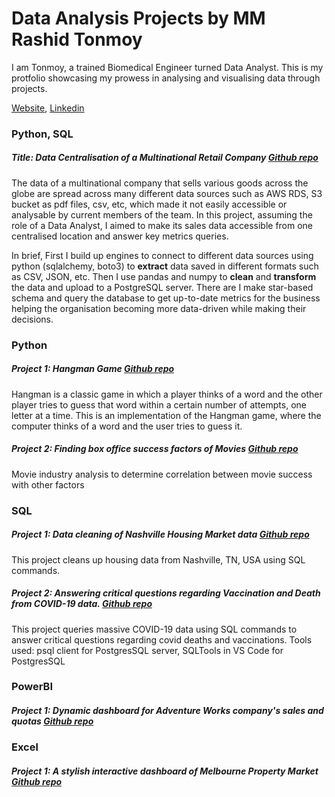 # Data Analysis Projects by MM Rashid Tonmoy

I am Tonmoy, a trained Biomedical Engineer turned Data Analyst. This is my protfolio showcasing my prowess in analysing and visualising data through projects. 

[Website](https://toncodesdata.github.io/tonmoyDAportfolio.github.io/), [Linkedin](www.linkedin.com/in/rashidtonmoy)

### Python, SQL
##### Title: Data Centralisation of a Multinational Retail Company [Github repo](https://github.com/tonCodesData/multinational-retail-data-centralisation)

The data of a multinational company that sells various goods across the globe are spread across many different data sources such as AWS RDS, S3 bucket as pdf files, csv, etc, which made it not easily accessible or analysable by current members of the team. In this project, assuming the role of a Data Analyst, I aimed to make its sales data accessible from one centralised location and answer key metrics queries.

In brief, First I build up engines to connect to different data sources using python (sqlalchemy, boto3) to **extract** data saved in different formats such as CSV, JSON, etc. Then I use pandas and numpy to **clean** and **transform** the data and upload to a PostgreSQL server. There are I make star-based schema and query the database to get up-to-date metrics for the business helping the organisation becoming more data-driven while making their decisions.

### Python
##### Project 1: Hangman Game [Github repo](https://github.com/tonCodesData/hangman-game-python)
Hangman is a classic game in which a player thinks of a word and the other player tries to guess that word within a certain number of attempts, one letter at a time. This is an implementation of the Hangman game, where the computer thinks of a word and the user tries to guess it.
##### Project 2: Finding box office success factors of Movies [Github repo](https://github.com/tonCodesData/movie-success-correlation-python)
Movie industry analysis to determine correlation between movie success with other factors

### SQL
##### Project 1: Data cleaning of Nashville Housing Market data [Github repo](https://github.com/tonCodesData/SQL_housing-data-cleaning)
This project cleans up housing data from Nashville, TN, USA using SQL commands.
##### Project 2: Answering critical questions regarding Vaccination and Death from COVID-19 data. [Github repo](https://github.com/tonCodesData/SQL_covid-data-analysis)
This project queries massive COVID-19 data using SQL commands to answer critical questions regarding covid deaths and vaccinations.
Tools used: psql client for PostgresSQL server, SQLTools in VS Code for PostgresSQL

### PowerBI
##### Project 1: Dynamic dashboard for Adventure Works company's sales and quotas [Github repo](https://github.com/tonCodesData/PowerBI_adventure-works-sales-report)

### Excel
##### Project 1: A stylish interactive dashboard of Melbourne Property Market [Github repo](https://github.com/tonCodesData/Excel_melbourne-property-auction-report)

